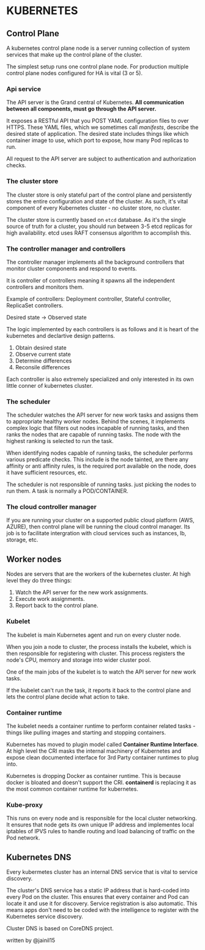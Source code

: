 # KUBERNETES
## Control Plane
A kubernetes control plane node is a server running collection of system services that make up the control plane of the cluster.

The simplest setup runs one control plane node. For production multiple control plane nodes configured for HA is vital (3 or 5).
### Api service
The API server is the Grand central of Kubernetes. **All communication between all components, must go through the API server.**

It exposes a RESTful API that you POST YAML configuration files to over HTTPS. These YAML files, which we sometimes call *manifests*, describe the desired state of application. The desired state includes things like which container image to use, which port to expose, how many Pod replicas to run.

All request to the API server are subject to authentication and authorization checks.

### The cluster store
The cluster store is only stateful part of the control plane and persistently stores the entire configuration and state of the cluster. As such, it's vital component of every Kubernetes cluster - no cluster store, no cluster.

The cluster store is currently based on `etcd` database. As it's the single source of truth for a cluster, you should run between 3-5 etcd replicas for high availability.
etcd uses RAFT consensus algorithm to accomplish this.
### The controller manager and controllers
The controller manager implements all the background controllers that monitor cluster components and respond to events.

It is controller of controllers meaning it spawns all the independent controllers and monitors them.

Example of controllers: Deployment controller, Stateful controller, ReplicaSet controllers.

Desired state -> Observed state

The logic implemented by each controllers is as follows and it is heart of the kubernetes and declartive design patterns.
1. Obtain desired state
2. Observe current state
3. Determine differences
4. Reconsile differences

Each controller is also extremely specialized and only interested in its own little conner of kubernetes cluster. 
### The scheduler
The scheduler watches the API server for new work tasks and assigns them to appropriate healthy worker nodes. Behind the scenes, it implements complex logic that filters out nodes incapable of running tasks, and then ranks the nodes that are capable of running tasks. The node with the highest ranking is selected to run the task.

When identifying nodes capable of running tasks, the scheduler performs various predicate checks. This include is the node tainted, are there any affinity or anti affinity rules, is the required port available on the node, does it have sufficient resources, etc.

The scheduler is not responsible of running tasks. just picking the nodes to run them. A task is normally a POD/CONTAINER.
### The cloud controller manager
If you are running your cluster  on a supported public cloud platform (AWS, AZURE), then control plane will be running the cloud control manager. Its job is to facilitate intergration with cloud services such as instances, lb, storage, etc.

## Worker nodes
Nodes are servers that are the workers of the kubernetes cluster.
At high level they do three things:
1. Watch the API server for the new work assignments.
2. Execute work assignments.
3. Report back to the control plane.

### Kubelet
The kubelet is main Kubernetes agent and run on every cluster node.

When you join a node to cluster, the process installs the kubelet, which is then responsible for registering with cluster. 
This process  registers the node's CPU, memory and storage into wider cluster pool.

One of the main jobs of the kubelet is to watch the API server for new work tasks.

If the kubelet can't run the task, it reports it back to the control plane and lets the control plane decide what action to take.

### Container runtime
The kubelet needs a container runtime to perform container related tasks - things like pulling images and starting and stopping containers.

Kubernetes has moved to plugin model called **Container Runtime Interface**. At high level the CRI masks the internal machinery of Kubernetes and expose clean documented interface for 3rd Party container runtimes to plug into.

Kubernetes is dropping Docker as container runtime. This is because docker is bloated and doesn't support the CRI. **containerd** is replacing it as the most common container runtime for kubernetes.

### Kube-proxy
This runs on every node and is responsible for the local cluster networking. It ensures that node gets its own unique IP address and implementes local iptables of IPVS rules to handle routing and load balancing of traffic on the Pod network.

## Kubernetes DNS
Every kubermetes cluster has an internal DNS service that is vital to service discovery.

The cluster's DNS service has a static IP address that is hard-coded into every Pod on the cluster. This ensures that every container and Pod can locate it and use it for discovery. Service registration is also automatic. This means apps don't need to be coded with the intelligence to register with the Kubernetes service discovery.

Cluster DNS is based on CoreDNS project.


written by @jainil15